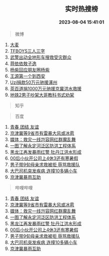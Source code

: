 <div align="center"><h2>实时热搜榜</h2><h4>2023-08-04 15:41:01</h4></div>

> 微博  

1. [大麦](https://s.weibo.com/weibo?q=%E5%A4%A7%E9%BA%A6&t=31&band_rank=1&Refer=top)<br />
2. [TFBOYS三人三字](https://s.weibo.com/weibo?q=%23TFBOYS%E4%B8%89%E4%BA%BA%E4%B8%89%E5%AD%97%23&t=31&band_rank=2&Refer=top)<br />
3. [武警出动全地形车搜救受灾群众](https://s.weibo.com/weibo?q=%23%E6%AD%A6%E8%AD%A6%E5%87%BA%E5%8A%A8%E5%85%A8%E5%9C%B0%E5%BD%A2%E8%BD%A6%E6%90%9C%E6%95%91%E5%8F%97%E7%81%BE%E7%BE%A4%E4%BC%97%23&t=31&band_rank=3&Refer=top)<br />
4. [蒋依依敖子逸](https://s.weibo.com/weibo?q=%E8%92%8B%E4%BE%9D%E4%BE%9D%E6%95%96%E5%AD%90%E9%80%B8&t=31&band_rank=4&Refer=top)<br />
5. [杨紫回应朋友圈杨紫](https://s.weibo.com/weibo?q=%23%E6%9D%A8%E7%B4%AB%E5%9B%9E%E5%BA%94%E6%9C%8B%E5%8F%8B%E5%9C%88%E6%9D%A8%E7%B4%AB%23&t=31&band_rank=5&Refer=top)<br />
6. [王源第一个到西安](https://s.weibo.com/weibo?q=%23%E7%8E%8B%E6%BA%90%E7%AC%AC%E4%B8%80%E4%B8%AA%E5%88%B0%E8%A5%BF%E5%AE%89%23&t=31&band_rank=6&Refer=top)<br />
7. [Uzi捐款50万元驰援涿州](https://s.weibo.com/weibo?q=%23Uzi%E6%8D%90%E6%AC%BE50%E4%B8%87%E5%85%83%E9%A9%B0%E6%8F%B4%E6%B6%BF%E5%B7%9E%23&t=31&band_rank=7&Refer=top)<br />
8. [茶百道捐1000万元驰援京冀洪水救援](https://s.weibo.com/weibo?q=%23%E8%8C%B6%E7%99%BE%E9%81%93%E6%8D%901000%E4%B8%87%E5%85%83%E9%A9%B0%E6%8F%B4%E4%BA%AC%E5%86%80%E6%B4%AA%E6%B0%B4%E6%95%91%E6%8F%B4%23&t=31&band_rank=8&Refer=top)<br />
9. [地铁2男子吵架大哥教科书式劝架](https://s.weibo.com/weibo?q=%23%E5%9C%B0%E9%93%812%E7%94%B7%E5%AD%90%E5%90%B5%E6%9E%B6%E5%A4%A7%E5%93%A5%E6%95%99%E7%A7%91%E4%B9%A6%E5%BC%8F%E5%8A%9D%E6%9E%B6%23&t=31&band_rank=9&Refer=top)<br />

> 知乎  


> 百度  

1. [青春 团结 友谊](https://www.baidu.com/s?wd=%E9%9D%92%E6%98%A5+%E5%9B%A2%E7%BB%93+%E5%8F%8B%E8%B0%8A&sa=fyb_news&rsv_dl=fyb_news)<br />
2. [京津冀等9省市有雷暴大风或冰雹](https://www.baidu.com/s?wd=%E4%BA%AC%E6%B4%A5%E5%86%80%E7%AD%899%E7%9C%81%E5%B8%82%E6%9C%89%E9%9B%B7%E6%9A%B4%E5%A4%A7%E9%A3%8E%E6%88%96%E5%86%B0%E9%9B%B9&sa=fyb_news&rsv_dl=fyb_news)<br />
3. [媒体：救灾一线岂容网红群魔乱舞](https://www.baidu.com/s?wd=%E5%AA%92%E4%BD%93%EF%BC%9A%E6%95%91%E7%81%BE%E4%B8%80%E7%BA%BF%E5%B2%82%E5%AE%B9%E7%BD%91%E7%BA%A2%E7%BE%A4%E9%AD%94%E4%B9%B1%E8%88%9E&sa=fyb_news&rsv_dl=fyb_news)<br />
4. [一图了解永定河泛区防洪工程体系](https://www.baidu.com/s?wd=%E4%B8%80%E5%9B%BE%E4%BA%86%E8%A7%A3%E6%B0%B8%E5%AE%9A%E6%B2%B3%E6%B3%9B%E5%8C%BA%E9%98%B2%E6%B4%AA%E5%B7%A5%E7%A8%8B%E4%BD%93%E7%B3%BB&sa=fyb_news&rsv_dl=fyb_news)<br />
5. [黑龙江再发暴雨红警 牡丹江洪水形成](https://www.baidu.com/s?wd=%E9%BB%91%E9%BE%99%E6%B1%9F%E5%86%8D%E5%8F%91%E6%9A%B4%E9%9B%A8%E7%BA%A2%E8%AD%A6+%E7%89%A1%E4%B8%B9%E6%B1%9F%E6%B4%AA%E6%B0%B4%E5%BD%A2%E6%88%90&sa=fyb_news&rsv_dl=fyb_news)<br />
6. [00后小伙开公司上4休3还有寒暑假](https://www.baidu.com/s?wd=00%E5%90%8E%E5%B0%8F%E4%BC%99%E5%BC%80%E5%85%AC%E5%8F%B8%E4%B8%8A4%E4%BC%913%E8%BF%98%E6%9C%89%E5%AF%92%E6%9A%91%E5%81%87&sa=fyb_news&rsv_dl=fyb_news)<br />
7. [男子带9旬母亲求救被拒 辱骂救援队](https://www.baidu.com/s?wd=%E7%94%B7%E5%AD%90%E5%B8%A69%E6%97%AC%E6%AF%8D%E4%BA%B2%E6%B1%82%E6%95%91%E8%A2%AB%E6%8B%92+%E8%BE%B1%E9%AA%82%E6%95%91%E6%8F%B4%E9%98%9F&sa=fyb_news&rsv_dl=fyb_news)<br />
8. [大巴司机突发疾病 连撞10多辆小车](https://www.baidu.com/s?wd=%E5%A4%A7%E5%B7%B4%E5%8F%B8%E6%9C%BA%E7%AA%81%E5%8F%91%E7%96%BE%E7%97%85+%E8%BF%9E%E6%92%9E10%E5%A4%9A%E8%BE%86%E5%B0%8F%E8%BD%A6&sa=fyb_news&rsv_dl=fyb_news)<br />
9. [京津冀暴雨互助](https://www.baidu.com/s?wd=%E4%BA%AC%E6%B4%A5%E5%86%80%E6%9A%B4%E9%9B%A8%E4%BA%92%E5%8A%A9&sa=fyb_news&rsv_dl=fyb_news)<br />

> 哔哩哔哩  

1. [青春 团结 友谊](https://www.baidu.com/s?wd=%E9%9D%92%E6%98%A5+%E5%9B%A2%E7%BB%93+%E5%8F%8B%E8%B0%8A&sa=fyb_news&rsv_dl=fyb_news)<br />
2. [京津冀等9省市有雷暴大风或冰雹](https://www.baidu.com/s?wd=%E4%BA%AC%E6%B4%A5%E5%86%80%E7%AD%899%E7%9C%81%E5%B8%82%E6%9C%89%E9%9B%B7%E6%9A%B4%E5%A4%A7%E9%A3%8E%E6%88%96%E5%86%B0%E9%9B%B9&sa=fyb_news&rsv_dl=fyb_news)<br />
3. [媒体：救灾一线岂容网红群魔乱舞](https://www.baidu.com/s?wd=%E5%AA%92%E4%BD%93%EF%BC%9A%E6%95%91%E7%81%BE%E4%B8%80%E7%BA%BF%E5%B2%82%E5%AE%B9%E7%BD%91%E7%BA%A2%E7%BE%A4%E9%AD%94%E4%B9%B1%E8%88%9E&sa=fyb_news&rsv_dl=fyb_news)<br />
4. [一图了解永定河泛区防洪工程体系](https://www.baidu.com/s?wd=%E4%B8%80%E5%9B%BE%E4%BA%86%E8%A7%A3%E6%B0%B8%E5%AE%9A%E6%B2%B3%E6%B3%9B%E5%8C%BA%E9%98%B2%E6%B4%AA%E5%B7%A5%E7%A8%8B%E4%BD%93%E7%B3%BB&sa=fyb_news&rsv_dl=fyb_news)<br />
5. [黑龙江再发暴雨红警 牡丹江洪水形成](https://www.baidu.com/s?wd=%E9%BB%91%E9%BE%99%E6%B1%9F%E5%86%8D%E5%8F%91%E6%9A%B4%E9%9B%A8%E7%BA%A2%E8%AD%A6+%E7%89%A1%E4%B8%B9%E6%B1%9F%E6%B4%AA%E6%B0%B4%E5%BD%A2%E6%88%90&sa=fyb_news&rsv_dl=fyb_news)<br />
6. [00后小伙开公司上4休3还有寒暑假](https://www.baidu.com/s?wd=00%E5%90%8E%E5%B0%8F%E4%BC%99%E5%BC%80%E5%85%AC%E5%8F%B8%E4%B8%8A4%E4%BC%913%E8%BF%98%E6%9C%89%E5%AF%92%E6%9A%91%E5%81%87&sa=fyb_news&rsv_dl=fyb_news)<br />
7. [男子带9旬母亲求救被拒 辱骂救援队](https://www.baidu.com/s?wd=%E7%94%B7%E5%AD%90%E5%B8%A69%E6%97%AC%E6%AF%8D%E4%BA%B2%E6%B1%82%E6%95%91%E8%A2%AB%E6%8B%92+%E8%BE%B1%E9%AA%82%E6%95%91%E6%8F%B4%E9%98%9F&sa=fyb_news&rsv_dl=fyb_news)<br />
8. [大巴司机突发疾病 连撞10多辆小车](https://www.baidu.com/s?wd=%E5%A4%A7%E5%B7%B4%E5%8F%B8%E6%9C%BA%E7%AA%81%E5%8F%91%E7%96%BE%E7%97%85+%E8%BF%9E%E6%92%9E10%E5%A4%9A%E8%BE%86%E5%B0%8F%E8%BD%A6&sa=fyb_news&rsv_dl=fyb_news)<br />
9. [京津冀暴雨互助](https://www.baidu.com/s?wd=%E4%BA%AC%E6%B4%A5%E5%86%80%E6%9A%B4%E9%9B%A8%E4%BA%92%E5%8A%A9&sa=fyb_news&rsv_dl=fyb_news)<br />
